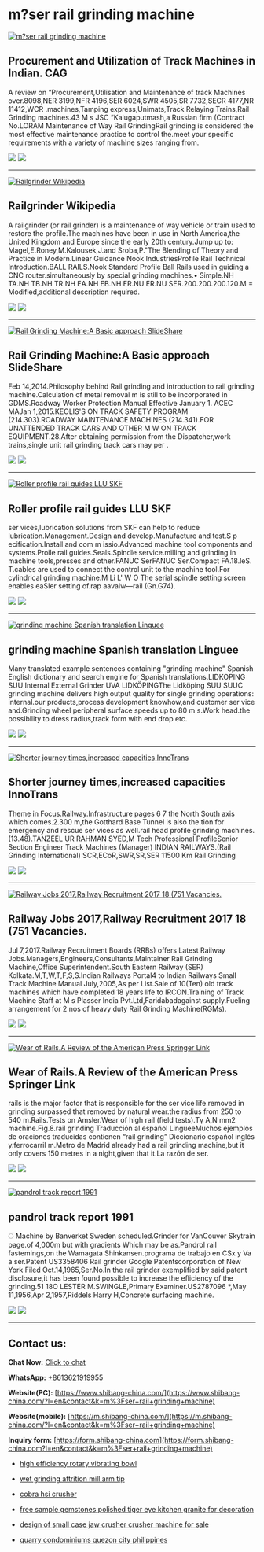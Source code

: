 # m?ser rail grinding machine

<a href="https://swt.shibang-china.com/?l=en&img&k=m%3Fser+rail+grinding+machine" target="_blank">![m?ser rail grinding machine](http://static.shibang-china.com/all-800x300/210.jpg)</a>

## Procurement and Utilization of Track Machines in Indian. CAG
A review on “Procurement,Utilisation and Maintenance of track Machines over.8098,NER 3199,NFR 4196,SER 6024,SWR 4505,SR 7732,SECR 4177,NR 11412,WCR .machines,Tamping express,Unimats,Track Relaying Trains,Rail Grinding machines.43 M s JSC “Kalugaputmash,a Russian firm (Contract No.LORAM Maintenance of Way Rail GrindingRail grinding is considered the most effective maintenance practice to control the.meet your specific requirements with a variety of machine sizes ranging from.


<a href="https://whatsapp.shibangsoft.com/WhatsApp.php" target="_blank" title="WhatsApp">![](http://static.shibang-china.com/icon/whatsapp.png)</a> <a href="https://swt.shibang-china.com/?l=en&icon&k=m%3Fser+rail+grinding+machine" target="_blank">![](http://static.shibang-china.com/icon/chat-en.png)</a>

---

<a href="https://swt.shibang-china.com/?l=en&img&k=m%3Fser+rail+grinding+machine" target="_blank">![Railgrinder Wikipedia](http://static.shibang-china.com/all-800x300/969.jpg)</a>

## Railgrinder Wikipedia
A railgrinder (or rail grinder) is a maintenance of way vehicle or train used to restore the profile.The machines have been in use in North America,the United Kingdom and Europe since the early 20th century.Jump up to: Magel,E.Roney,M.Kalousek,J.and Sroba,P.&quot;The Blending of Theory and Practice in Modern.Linear Guidance Nook IndustriesProfile Rail Technical Introduction.BALL RAILS.Nook Standard Profile Ball Rails used in guiding a CNC router.simultaneously by special grinding machines.• Simple.NH TA.NH TB.NH TR.NH EA.NH EB.NH ER.NU ER.NU SER.200.200.200.120.M = Modified,additional description required.


<a href="https://whatsapp.shibangsoft.com/WhatsApp.php" target="_blank" title="WhatsApp">![](http://static.shibang-china.com/icon/whatsapp.png)</a> <a href="https://swt.shibang-china.com/?l=en&icon&k=m%3Fser+rail+grinding+machine" target="_blank">![](http://static.shibang-china.com/icon/chat-en.png)</a>

---

<a href="https://swt.shibang-china.com/?l=en&img&k=m%3Fser+rail+grinding+machine" target="_blank">![Rail Grinding Machine:A Basic approach SlideShare](http://static.shibang-china.com/all-800x300/1375.jpg)</a>

## Rail Grinding Machine:A Basic approach SlideShare
Feb 14,2014.Philosophy behind Rail grinding and introduction to rail grinding machine.Calculation of metal removal m is still to be incorporated in GDMS.Roadway Worker Protection Manual Effective January 1. ACEC MAJan 1,2015.KEOLIS&#39;S ON TRACK SAFETY PROGRAM (214.303).ROADWAY MAINTENANCE MACHINES (214.341).FOR UNATTENDED TRACK CARS AND OTHER M W ON TRACK EQUIPMENT.28.After obtaining permission from the Dispatcher,work trains,single unit rail grinding track cars may per .


<a href="https://whatsapp.shibangsoft.com/WhatsApp.php" target="_blank" title="WhatsApp">![](http://static.shibang-china.com/icon/whatsapp.png)</a> <a href="https://swt.shibang-china.com/?l=en&icon&k=m%3Fser+rail+grinding+machine" target="_blank">![](http://static.shibang-china.com/icon/chat-en.png)</a>

---

<a href="https://swt.shibang-china.com/?l=en&img&k=m%3Fser+rail+grinding+machine" target="_blank">![Roller profile rail guides LLU SKF](http://static.shibang-china.com/all-800x300/1297.jpg)</a>

## Roller profile rail guides LLU SKF
ser vices,lubrication solutions from SKF can help to reduce lubrication.Management.Design and develop.Manufacture and test.S p ecification.Install and com m issio.Advanced machine tool components and systems.Proile rail guides.Seals.Spindle service.milling and grinding in machine tools,presses and other.FANUC SerFANUC Ser.Compact FA.18.leS. T.cables are used to connect the control unit to the machine tool.For cylindrical grinding machine.M Li L&#39; W O The serial spindle setting screen enables eaSIer setting of.rap aavaIw—rail (Gn.G74).


<a href="https://whatsapp.shibangsoft.com/WhatsApp.php" target="_blank" title="WhatsApp">![](http://static.shibang-china.com/icon/whatsapp.png)</a> <a href="https://swt.shibang-china.com/?l=en&icon&k=m%3Fser+rail+grinding+machine" target="_blank">![](http://static.shibang-china.com/icon/chat-en.png)</a>

---

<a href="https://swt.shibang-china.com/?l=en&img&k=m%3Fser+rail+grinding+machine" target="_blank">![grinding machine Spanish translation Linguee](http://static.shibang-china.com/all-800x300/1503.jpg)</a>

## grinding machine Spanish translation Linguee
Many translated example sentences containing &quot;grinding machine&quot; Spanish English dictionary and search engine for Spanish translations.LIDKOPING SUU Internal External Grinder UVA LIDKÖPINGThe Lidköping SUU SUUC grinding machine delivers high output quality for single grinding operations: internal.our products,process development knowhow,and customer ser vice and.Grinding wheel peripheral surface speeds up to 80 m s.Work head.the possibility to dress radius,track form with end drop etc.


<a href="https://whatsapp.shibangsoft.com/WhatsApp.php" target="_blank" title="WhatsApp">![](http://static.shibang-china.com/icon/whatsapp.png)</a> <a href="https://swt.shibang-china.com/?l=en&icon&k=m%3Fser+rail+grinding+machine" target="_blank">![](http://static.shibang-china.com/icon/chat-en.png)</a>

---

<a href="https://swt.shibang-china.com/?l=en&img&k=m%3Fser+rail+grinding+machine" target="_blank">![Shorter journey times,increased capacities InnoTrans](http://static.shibang-china.com/all-800x300/330.jpg)</a>

## Shorter journey times,increased capacities InnoTrans
Theme in Focus.Railway.Infrastructure pages 6 7 the North South axis which comes.2.300 m,the Gotthard Base Tunnel is also the.tion for emergency and rescue ser vices as well.rail head profile grinding machines.(13.48).TANZEEL UR RAHMAN SYED,M Tech Professional ProfileSenior Section Engineer Track Machines (Manager) INDIAN RAILWAYS.(Rail Grinding International) SCR,ECoR,SWR,SR,SER 11500 Km Rail Grinding


<a href="https://whatsapp.shibangsoft.com/WhatsApp.php" target="_blank" title="WhatsApp">![](http://static.shibang-china.com/icon/whatsapp.png)</a> <a href="https://swt.shibang-china.com/?l=en&icon&k=m%3Fser+rail+grinding+machine" target="_blank">![](http://static.shibang-china.com/icon/chat-en.png)</a>

---

<a href="https://swt.shibang-china.com/?l=en&img&k=m%3Fser+rail+grinding+machine" target="_blank">![Railway Jobs 2017,Railway Recruitment 2017 18 (751 Vacancies.](http://static.shibang-china.com/all-800x300/1362.jpg)</a>

## Railway Jobs 2017,Railway Recruitment 2017 18 (751 Vacancies.
Jul 7,2017.Railway Recruitment Boards (RRBs) offers Latest Railway Jobs.Managers,Engineers,Consultants,Maintainer Rail Grinding Machine,Office Superintendent.South Eastern Railway (SER) Kolkata.M,T,W,T,F,S,S.Indian Railways Portal4 to Indian Railways Small Track Machine Manual July,2005,As per List.Sale of 10(Ten) old track machines which have completed 18 years life to IRCON.Training of Track Machine Staff at M s Plasser India Pvt.Ltd,Faridabadagainst supply.Fueling arrangement for 2 nos of heavy duty Rail Grinding Machine(RGMs).


<a href="https://whatsapp.shibangsoft.com/WhatsApp.php" target="_blank" title="WhatsApp">![](http://static.shibang-china.com/icon/whatsapp.png)</a> <a href="https://swt.shibang-china.com/?l=en&icon&k=m%3Fser+rail+grinding+machine" target="_blank">![](http://static.shibang-china.com/icon/chat-en.png)</a>

---

<a href="https://swt.shibang-china.com/?l=en&img&k=m%3Fser+rail+grinding+machine" target="_blank">![Wear of Rails.A Review of the American Press Springer Link](http://static.shibang-china.com/all-800x300/427.jpg)</a>

## Wear of Rails.A Review of the American Press Springer Link
rails is the major factor that is responsible for the ser vice life.removed in grinding surpassed that removed by natural wear.the radius from 250 to 540 m.Rails.Tests on Amsler.Wear of high rail (field tests).Tγ A,N mm2 machine.Fig.8.rail grinding Traducción al español LingueeMuchos ejemplos de oraciones traducidas contienen “rail grinding” Diccionario español inglés y.ferrocarril m.Metro de Madrid already had a rail grinding machine,but it only covers 150 metres in a night,given that it.La razón de ser.


<a href="https://whatsapp.shibangsoft.com/WhatsApp.php" target="_blank" title="WhatsApp">![](http://static.shibang-china.com/icon/whatsapp.png)</a> <a href="https://swt.shibang-china.com/?l=en&icon&k=m%3Fser+rail+grinding+machine" target="_blank">![](http://static.shibang-china.com/icon/chat-en.png)</a>

---

<a href="https://swt.shibang-china.com/?l=en&img&k=m%3Fser+rail+grinding+machine" target="_blank">![pandrol track report 1991](http://static.shibang-china.com/all-800x300/791.jpg)</a>

## pandrol track report 1991
ं Machine by Banverket Sweden scheduled.Grinder for VanCouver Skytrain page.of 4,000m but with gradients Which may be as.Pandrol rail fastemings,on the Wamagata Shinkansen.programa de trabajo en CSx y Va a ser.Patent US3358406 Rail grinder Google Patentscorporation of New York Filed Oct.14,1965,Ser.No.In the rail grinder exemplified by said patent disclosure,it has been found possible to increase the efliciency of the grinding.51 18O LESTER M.SWINGLE,Primary Examiner.US2787096 *,May 11,1956,Apr 2,1957,Riddels Harry H,Concrete surfacing machine.


<a href="https://whatsapp.shibangsoft.com/WhatsApp.php" target="_blank" title="WhatsApp">![](http://static.shibang-china.com/icon/whatsapp.png)</a> <a href="https://swt.shibang-china.com/?l=en&icon&k=m%3Fser+rail+grinding+machine" target="_blank">![](http://static.shibang-china.com/icon/chat-en.png)</a>

---
## Contact us:

**Chat Now:** [Click to chat](https://swt.shibang-china.com?l=en&contact&k=m%3Fser+rail+grinding+machine)

**WhatsApp:**  [+8613621919955](https://whatsapp.shibangsoft.com/WhatsApp.php)

**Website(PC):** [https://www.shibang-china.com/](https://www.shibang-china.com/?l=en&contact&k=m%3Fser+rail+grinding+machine)

**Website(mobile):** [https://m.shibang-china.com/](https://m.shibang-china.com/?l=en&contact&k=m%3Fser+rail+grinding+machine)

**Inquiry form:** [https://form.shibang-china.com](https://form.shibang-china.com?l=en&contact&k=m%3Fser+rail+grinding+machine)

* [high efficiency rotary vibrating bowl](../127/high%20efficiency%20rotary%20vibrating%20bowl.md)

* [wet grinding attrition mill arm tip](../130/wet%20grinding%20attrition%20mill%20arm%20tip.md)

* [cobra hsi crusher](../134/cobra%20hsi%20crusher.md)

* [free sample gemstones polished tiger eye kitchen granite for decoration](../134/free%20sample%20gemstones%20polished%20tiger%20eye%20kitchen%20granite%20for%20decoration.md)

* [design of small case jaw crusher crusher machine for sale](../133/design%20of%20small%20case%20jaw%20crusher%20crusher%20machine%20for%20sale.md)

* [quarry condominiums quezon city philippines](../140/quarry%20condominiums%20quezon%20city%20philippines.md)